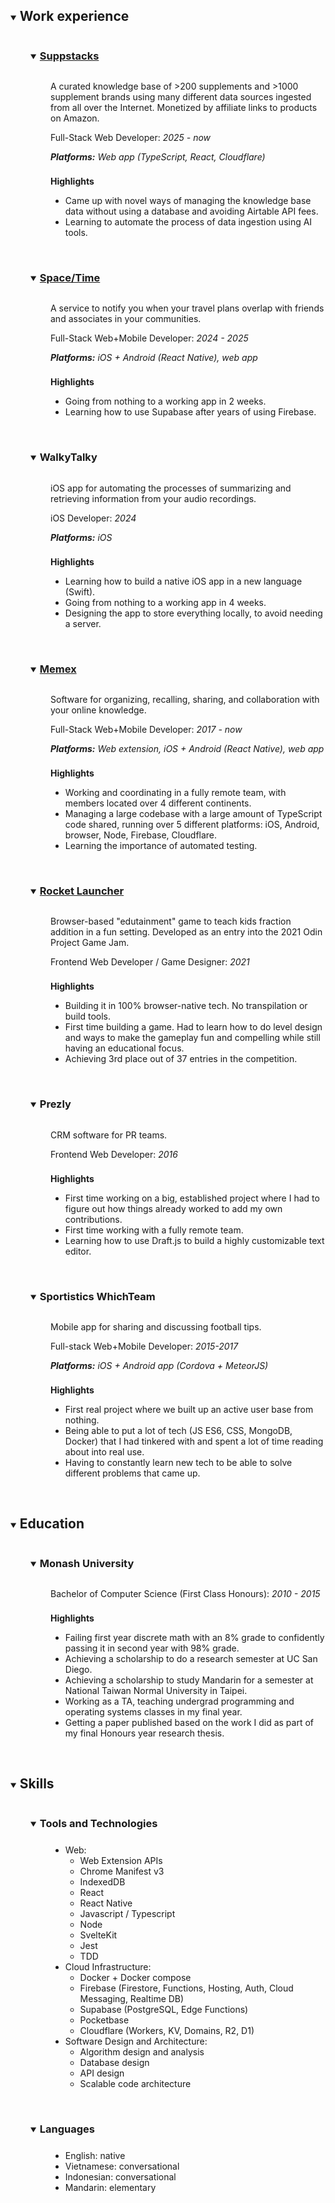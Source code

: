 <details open>
<summary>

## Work experience

</summary>

<details open>
<summary>

### [Suppstacks](https://suppstacks.store/)

<br />
</summary>

A curated knowledge base of >200 supplements and >1000 supplement brands using many
different data sources ingested from all over the Internet. Monetized by affiliate links
to products on Amazon.

Full-Stack Web Developer: _2025 - now_

_**Platforms:** Web app (TypeScript, React, Cloudflare)_

#### Highlights

- Came up with novel ways of managing the knowledge base data without using a database and avoiding Airtable API fees.
- Learning to automate the process of data ingestion using AI tools.

<br />
</details>

<details open>
<summary>

### [Space/Time](https://findspacetime.com)

<br />
</summary>

A service to notify you when your travel plans overlap with friends and associates in your communities.

Full-Stack Web+Mobile Developer: _2024 - 2025_

_**Platforms:** iOS + Android (React Native), web app_

#### Highlights

- Going from nothing to a working app in 2 weeks.
- Learning how to use Supabase after years of using Firebase.

<br />
</details>

<details open>
<summary>

### WalkyTalky

<br />
</summary>

iOS app for automating the processes of summarizing and retrieving information from your audio recordings.

iOS Developer: _2024_

_**Platforms:** iOS_

#### Highlights

- Learning how to build a native iOS app in a new language (Swift).
- Going from nothing to a working app in 4 weeks.
- Designing the app to store everything locally, to avoid needing a server.

<br />
</details>

<details open>
<summary>

### [Memex](https://memex.garden/)

</summary>

Software for organizing, recalling, sharing, and collaboration with your online knowledge.

Full-Stack Web+Mobile Developer: _2017 - now_

_**Platforms:** Web extension, iOS + Android (React Native), web app_

#### Highlights

- Working and coordinating in a fully remote team, with members located over 4 different continents.
- Managing a large codebase with a large amount of TypeScript code shared, running over 5 different platforms: iOS, Android, browser, Node, Firebase, Cloudflare.
- Learning the importance of automated testing.

<br />
</details>

<details open>
<summary>

### [Rocket Launcher](https://timotiousprime.itch.io/rocket-launcher)

</summary>

Browser-based "edutainment" game to teach kids fraction addition in a fun setting. Developed as an entry into the 2021 Odin Project Game Jam.

Frontend Web Developer / Game Designer: _2021_

#### Highlights

- Building it in 100% browser-native tech. No transpilation or build tools.
- First time building a game. Had to learn how to do level design and ways to make the gameplay fun and compelling while still having an educational focus.
- Achieving 3rd place out of 37 entries in the competition.

<br />
</details>

<details open>
<summary>

### Prezly

</summary>

CRM software for PR teams.

Frontend Web Developer: _2016_

#### Highlights

- First time working on a big, established project where I had to figure out how things already worked to add my own contributions.
- First time working with a fully remote team.
- Learning how to use Draft.js to build a highly customizable text editor.

<br />
</details>

<details open>
<summary>

### Sportistics WhichTeam

</summary>

Mobile app for sharing and discussing football tips.

Full-stack Web+Mobile Developer: _2015-2017_

_**Platforms:** iOS + Android app (Cordova + MeteorJS)_

#### Highlights

- First real project where we built up an active user base from nothing.
- Being able to put a lot of tech (JS ES6, CSS, MongoDB, Docker) that I had tinkered with and spent a lot of time reading about into real use.
- Having to constantly learn new tech to be able to solve different problems that came up.

<br />
</details>
</details>

<details open>
<summary>

## Education

</summary>

<details open>
<summary>

### Monash University

</summary>

Bachelor of Computer Science (First Class Honours): _2010 - 2015_

#### Highlights

- Failing first year discrete math with an 8% grade to confidently passing it in second year with 98% grade.
- Achieving a scholarship to do a research semester at UC San Diego.
- Achieving a scholarship to study Mandarin for a semester at National Taiwan Normal University in Taipei.
- Working as a TA, teaching undergrad programming and operating systems classes in my final year.
- Getting a paper published based on the work I did as part of my final Honours year research thesis.

<br />
</details>
</details>

<details open>
<summary>

## Skills

</summary>

<details open>
<summary>

### Tools and Technologies

</summary>

<div class="skill-lists">

- Web:
    - Web Extension APIs
    - Chrome Manifest v3
    - IndexedDB
    - React
    - React Native
    - Javascript / Typescript
    - Node
    - SvelteKit
    - Jest
    - TDD
- Cloud Infrastructure:
    - Docker + Docker compose
    - Firebase (Firestore, Functions, Hosting, Auth, Cloud Messaging, Realtime DB)
    - Supabase (PostgreSQL, Edge Functions)
    - Pocketbase
    - Cloudflare (Workers, KV, Domains, R2, D1)
- Software Design and Architecture:
    - Algorithm design and analysis
    - Database design
    - API design
    - Scalable code architecture

</div>

<br />
</details>

<details open>
<summary>

### Languages

</summary>

<div class="skill-lists">

- English: native
- Vietnamese: conversational
- Indonesian: conversational
- Mandarin: elementary

</div>

</details>
</details>

<style>
    h2, h3, h4 {
        display: inline-block;
    }

    details > summary ~ * {
        margin-left: 2rem;

        @media screen and (max-width: 768px) {
            margin-left: 1rem;
        }
    }

    .skill-lists > ul {
        margin-top: 0.5rem;
        margin-left: 0;
    }

    h4 {
        margin-top: 0.5rem;
        margin-bottom: 0;
    }
</style>
